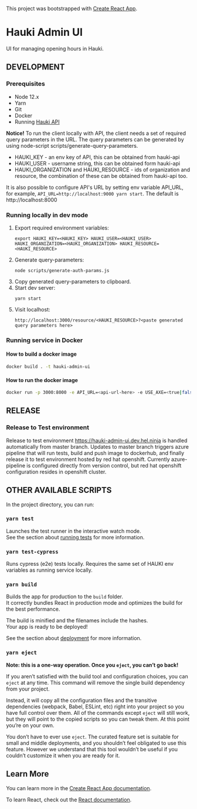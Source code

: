 This project was bootstrapped with [Create React App](https://github.com/facebook/create-react-app).

# Hauki Admin UI
UI for managing opening hours in Hauki.

## DEVELOPMENT

### Prerequisites
- Node 12.x
- Yarn
- Git
- Docker
- Running [Hauki API](https://github.com/City-of-Helsinki/hauki)

**Notice!** To run the client locally with API, the client needs a set of required query parameters in the URL.
The query parameters can be generated by using node-script scripts/generate-query-parameters.
- HAUKI_KEY - an env key of API, this can be obtained from hauki-api
- HAUKI_USER - username string, this can be obtained form hauki-api
- HAUKI_ORGANIZATION and HAUKI_RESOURCE - ids of organization and resource, the combination of these can be obtained from hauki-api too.

It is also possible to configure API's URL by setting env variable API_URL, for example, `API_URL=http://localhost:9000 yarn start`. The default is http://localhost:8000

### Running locally in dev mode

1. Export required environment variables: 
    ```shell 
    export HAUKI_KEY=<HAUKI_KEY> HAUKI_USER=<HAUKI_USER> HAUKI_ORGANIZATION=<HAUKI_ORGANIZATION> HAUKI_RESOURCE=<HAUKI_RESOURCE>
    ```
2. Generate query-parameters: 
   ```shell 
   node scripts/generate-auth-params.js
   ```
3. Copy generated query-parameters to clipboard.  
4. Start dev server:
   ```shell
   yarn start
   ```
5. Visit localhost:
   ```
   http://localhost:3000/resource/<HAUKI_RESOURCE>?<paste generated query parameters here>
   ```

### Running service in Docker

#### How to build a docker image
```bash
docker build . -t hauki-admin-ui
```

#### How to run the docker image
```bash
docker run -p 3000:8000 -e API_URL=<api-url-here> -e USE_AXE=<true|false> hauki-admin-ui
```


## RELEASE

### Release to Test environment

Release to test environment https://hauki-admin-ui.dev.hel.ninja is handled automatically from master branch. Updates to master branch triggers
azure pipeline that will run tests, build and push image to dockerhub, and finally release it to test environment hosted by red hat openshift.
Currently azure-pipeline is configured directly from version control, but red hat openshift configuration resides in openshift cluster.


## OTHER AVAILABLE SCRIPTS

In the project directory, you can run:

### `yarn test`

Launches the test runner in the interactive watch mode.<br />
See the section about [running tests](https://facebook.github.io/create-react-app/docs/running-tests) for more information.

### `yarn test-cypress`

Runs cypress (e2e) tests locally. Requires the same set of HAUKI env variables as running service locally.

### `yarn build`

Builds the app for production to the `build` folder.<br />
It correctly bundles React in production mode and optimizes the build for the best performance.

The build is minified and the filenames include the hashes.<br />
Your app is ready to be deployed!

See the section about [deployment](https://facebook.github.io/create-react-app/docs/deployment) for more information.

### `yarn eject`

**Note: this is a one-way operation. Once you `eject`, you can’t go back!**

If you aren’t satisfied with the build tool and configuration choices, you can `eject` at any time. This command will remove the single build dependency from your project.

Instead, it will copy all the configuration files and the transitive dependencies (webpack, Babel, ESLint, etc) right into your project so you have full control over them. All of the commands except `eject` will still work, but they will point to the copied scripts so you can tweak them. At this point you’re on your own.

You don’t have to ever use `eject`. The curated feature set is suitable for small and middle deployments, and you shouldn’t feel obligated to use this feature. However we understand that this tool wouldn’t be useful if you couldn’t customize it when you are ready for it.

## Learn More

You can learn more in the [Create React App documentation](https://facebook.github.io/create-react-app/docs/getting-started).

To learn React, check out the [React documentation](https://reactjs.org/).
